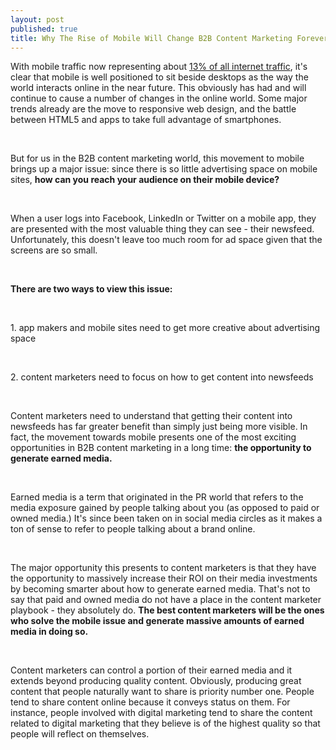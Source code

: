 ```yaml
---
layout: post
published: true
title: Why The Rise of Mobile Will Change B2B Content Marketing Forever
---
```

<p>With mobile traffic now representing about <a href="http://www.forbes.com/sites/parmyolson/2012/12/04/5-eye-opening-stats-that-show-the-world-is-going-mobile/">13&#37; of all internet traffic</a>, it&#39;s clear that mobile is well positioned to sit beside desktops as the way the world interacts online in the near future. This obviously has had and will continue to cause a number of changes in the online world. Some major trends already are the move to responsive web design, and the battle between HTML5 and apps to take full advantage of smartphones.</p>
<br />

<p>But for us in the B2B content marketing world, this movement to mobile brings up a major issue: since there is so little advertising space on mobile sites, <b>how can you reach your audience on their mobile device?</b></p>
<br />
<!--break-->
<p>When a user logs into Facebook, LinkedIn or Twitter on a mobile app, they are presented with the most valuable thing they can see - their newsfeed. Unfortunately, this doesn&#39;t leave too much room for ad space given that the screens are so small. </p>
<br />

<p><b>There are two ways to view this issue:</b></p>
<br />

<p>1. app makers and mobile sites need to get more creative about advertising space</p>
<br />

<p>2. content marketers need to focus on how to get content into newsfeeds</p>
<br />

<p>Content marketers need to understand that getting their content into newsfeeds has far greater benefit than simply just being more visible. In fact, the movement towards mobile presents one of the most exciting opportunities in B2B content marketing in a long time: <b>the opportunity to generate earned media.</b></p>
<br />

<p>Earned media is a term that originated in the PR world that refers to the media exposure gained by people talking about you (as opposed to paid or owned media.) It&#39;s since been taken on in social media circles as it makes a ton of sense to refer to people talking about a brand online.</p>
<br />

<p>The major opportunity this presents to content marketers is that they have the opportunity to massively increase their ROI on their media investments by becoming smarter about how to generate earned media. That&#39;s not to say that paid and owned media do not have a place in the content marketer playbook - they absolutely do. <b>The best content marketers will be the ones who solve the mobile issue and generate massive amounts of earned media in doing so.</b></p>
<br />

<p>Content marketers can control a portion of their earned media and it extends beyond producing quality content. Obviously, producing great content that people naturally want to share is priority number one. People tend to share content online because it conveys status on them. For instance, people involved with digital marketing tend to share the content related to digital marketing that they believe is of the highest quality so that people will reflect on themselves. </p>
<br />